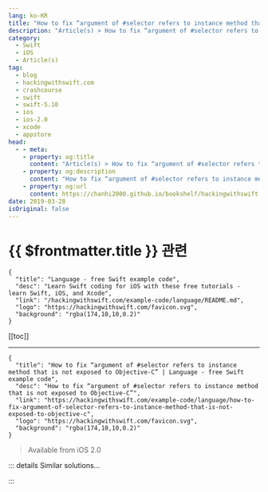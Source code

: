 ```yaml
---
lang: ko-KR
title: "How to fix “argument of #selector refers to instance method that is not exposed to Objective-C”"
description: "Article(s) > How to fix “argument of #selector refers to instance method that is not exposed to Objective-C”"
category:
  - Swift
  - iOS
  - Article(s)
tag: 
  - blog
  - hackingwithswift.com
  - crashcourse
  - swift
  - swift-5.10
  - ios
  - ios-2.0
  - xcode
  - appstore
head:
  - - meta:
    - property: og:title
      content: "Article(s) > How to fix “argument of #selector refers to instance method that is not exposed to Objective-C”"
    - property: og:description
      content: "How to fix “argument of #selector refers to instance method that is not exposed to Objective-C”"
    - property: og:url
      content: https://chanhi2000.github.io/bookshelf/hackingwithswift.com/example-code/language/how-to-fix-argument-of-selector-refers-to-instance-method-that-is-not-exposed-to-objective-c.html
date: 2019-03-28
isOriginal: false
---
```


# {{ $frontmatter.title }} 관련

```component VPCard
{
  "title": "Language - free Swift example code",
  "desc": "Learn Swift coding for iOS with these free tutorials - learn Swift, iOS, and Xcode",
  "link": "/hackingwithswift.com/example-code/language/README.md",
  "logo": "https://hackingwithswift.com/favicon.svg",
  "background": "rgba(174,10,10,0.2)"
}
```

[[toc]]

---

```component VPCard
{
  "title": "How to fix “argument of #selector refers to instance method that is not exposed to Objective-C” | Language - free Swift example code",
  "desc": "How to fix “argument of #selector refers to instance method that is not exposed to Objective-C”",
  "link": "https://hackingwithswift.com/example-code/language/how-to-fix-argument-of-selector-refers-to-instance-method-that-is-not-exposed-to-objective-c",
  "logo": "https://hackingwithswift.com/favicon.svg",
  "background": "rgba(174,10,10,0.2)"
}
```

> Available from iOS 2.0

<!-- TODO: 작성 -->

<!-- 
Swift 4 changed the way Swift interacts with Objective-C in a way that will impact the code of most developers. Fortunately, there are a couple of fixes available, neither of which take too long to implement.

First, let’s take a look at what’s changed and why. In Swift 3 all methods from a class were automatically compiled so that they were available both to Swift code and to Objective-C code, which maximized compatibility.

However, that had a cost. Here’s what Doug Gregor wrote when proposing the change for Swift 4:

<blockquote>
There is a cost for each Objective-C entry point, because the Swift compiler must create a "thunk" method that maps from the Objective-C calling convention to the Swift calling convention and is recorded within Objective-C metadata. This increases the size of the binary (preliminary tests on some Cocoa[Touch] apps found that 6-8% of binary size was in these thunks alone, some of which are undoubtedly unused), and can have some impact on load time (the dynamic linker has to sort through the Objective-C metadata for these thunks).

</blockquote>
So, all these thunk methods had to be generated whether or not they were used, which wasn’t ideal. As of Swift 4, this has been dramatically scaled down so that these thunks are generated only when absolutely required, which means any time you write Swift code that needs to be called from Objective-C you will need to tell Swift what to do.

If you don’t think this happens often, here are some examples:

```swift
navigationItem.leftBarButtonItem = UIBarButtonItem(barButtonSystemItem: .add, target: self, action: #selector(addSong))

let tap = UITapGestureRecognizer(target: self, action: #selector(userDoubleTapped))

let timer = Timer.scheduledTimer(timeInterval: 10, target: self, selector: #selector(chooseNewSong), userInfo: nil, repeats: true)

performSelector(inBackground: #selector(checkWikipedia), with: nil)

NotificationCenter.default.addObserver(self, selector: #selector(userLeavingApp), name: UIApplication.willResignActiveNotification, object: nil)

let lookup = UIMenuItem(title: "Applause", action: #selector(applaudGreatMusic))

undoManager?.registerUndo(withTarget: self, selector: #selector(undoPlaying), object: nil)
```

All seven of those examples ask some Objective-C code (e.g. `NotificationCenter` or `Timer`) to call our Swift code, which means all seven of those will stop working in Swift 4 unless you take action.

The error you’ll see looks like this: “Argument of '#selector' refers to instance method 'addSong()' that is not exposed to Objective-C,” and your code will refuse to build until you choose a solution. The key there is the `#selector` part: that’s the giveaway that you’ll need to use `@objc` with whatever method is being called.

So, that’s the problem and why it even exists. Let’s turn to the solutions, and there are two to choose from.

First, you can mark individual methods using the `@objc` attribute, like this:

```swift
class Printer {
    @objc func print() {
        // code
    }
}
```

That instructs the Swift compiler to make an Objective-C thunk for that one method. This means you retain nearly all the performance benefits of the new Swift 4 approach - the thunk is generated only when needed.

The second option is to use the `@objcMembers` attribute on your whole class or struct, like this:

```swift
@objcMembers class ViewController: UIViewController {
    // code
}
```

That tells Swift to automatically generate Objective-C thunks for all methods in the class, so you don’t need to mark them individually using `@objc`.

Now, there are two important times when `@objc` isn’t needed:

1. When you’re using `@IBAction` to connect an event from a storyboard. The `@IBAction` attribute automatically implies `@objc`, so you don’t need both.
<li>When you’re implementing a method from an Objective-C protocol, that automatically implies `@objc` because it doesn’t make sense otherwise.

Remember, if `@objc` is required but not present, Xcode will refuse to build your code - it’s not the kind of thing you can just forget.

Honestly, I think it’s sad that one of the world’s most progressive languages is having to look backwards like this, but it looks like we’re stuck with this change.

-->

::: details Similar solutions…

<!--
/example-code/language/what-is-a-selector">What is a selector? 
/quick-start/swiftui/how-to-fix-cannot-convert-value-of-type-string-to-expected-argument-type-binding-string">How to fix “Cannot convert value of type 'String' to expected argument type 'Binding<string>’”</string> 
/quick-start/swiftui/how-to-fix-missing-argument-for-parameter-content-in-call">How to fix “Missing argument for parameter 'content' in call” 
/quick-start/swiftui/how-to-fix-cannot-convert-value-of-type-to-expected-argument-type">How to fix “Cannot convert value of type '() -> ()' to expected argument type '() -> _’” 
/quick-start/swiftui/how-to-fix-cannot-convert-value-of-type-string-to-expected-argument-type-text">How to fix “Cannot convert value of type 'String' to expected argument type 'Text'"</a>
-->

:::

